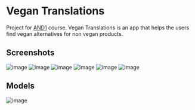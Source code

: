 # Vegan Translations
Project for [AND1](https://en.via.dk/tmh-courses/android-development) course.
Vegan Translations is an app that helps the users find vegan alternatives for non vegan products.

## Screenshots
![image](https://user-images.githubusercontent.com/19744901/142891846-90fc2559-2eb7-4180-be0e-d9030c313656.png)
![image](https://user-images.githubusercontent.com/19744901/142891902-c9a55291-735f-41b7-ae40-e69f84037112.png)
![image](https://user-images.githubusercontent.com/19744901/142892017-f10ad940-d305-43e4-951a-e4d1ef0c425e.png)
![image](https://user-images.githubusercontent.com/19744901/142892104-a26b79ad-f382-41c7-9dcb-caf885336985.png)
![image](https://user-images.githubusercontent.com/19744901/142892323-96ed78e7-5635-420f-a147-0638de9f7985.png)
![image](https://user-images.githubusercontent.com/19744901/142892579-600d2fed-3001-4d58-a1dc-f70bfd16fbde.png)

## Models
![image](https://user-images.githubusercontent.com/19744901/142893566-acdcb47d-e67f-4bfe-854a-047533d609d5.png)
